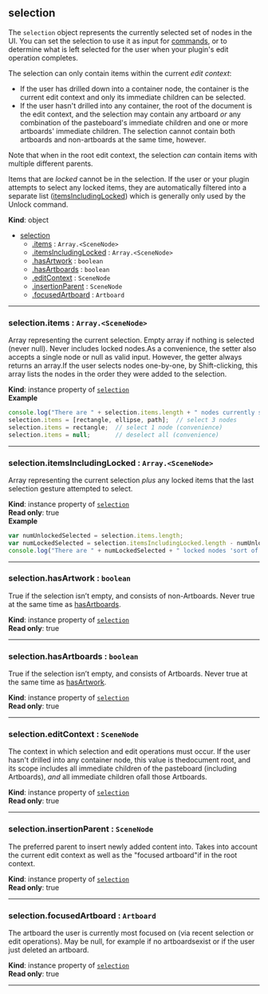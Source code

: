 <a name="selection"></a>

## selection
The `selection` object represents the currently selected set of nodes in the UI. You can set the selection to use it as input
for [commands](commands.md), or to determine what is left selected for the user when your plugin's edit operation completes.

The selection can only contain items within the current _edit context_:
- If the user has drilled down into a container node, the container is the current edit context and only its immediate children
  can be selected.
- If the user hasn't drilled into any container, the root of the document is the edit context, and the selection may contain any
  artboard _or_ any combination of the pasteboard's immediate children and one or more artboards' immediate children. The selection
  cannot contain both artboards and non-artboards at the same time, however.

Note that when in the root edit context, the selection _can_ contain items with multiple different parents.

Items that are _locked_ cannot be in the selection. If the user or your plugin attempts to select any locked items, they are
automatically filtered into a separate list ([itemsIncludingLocked](#selection+itemsIncludingLocked)) which is generally only used by the Unlock
command.

**Kind**: object  

* [selection](#selection)
    * [.items](#selection+items) : <code>Array.&lt;SceneNode&gt;</code>
    * [.itemsIncludingLocked](#selection+itemsIncludingLocked) : <code>Array.&lt;SceneNode&gt;</code>
    * [.hasArtwork](#selection+hasArtwork) : <code>boolean</code>
    * [.hasArtboards](#selection+hasArtboards) : <code>boolean</code>
    * [.editContext](#selection+editContext) : <code>SceneNode</code>
    * [.insertionParent](#selection+insertionParent) : <code>SceneNode</code>
    * [.focusedArtboard](#selection+focusedArtboard) : <code>Artboard</code>


* * *

<a name="selection+items"></a>

### selection.items : <code>Array.&lt;SceneNode&gt;</code>
Array representing the current selection. Empty array if nothing is selected (never null). Never includes locked nodes.As a convenience, the setter also accepts a single node or null as valid input. However, the getter always returns an array.If the user selects nodes one-by-one, by Shift-clicking, this array lists the nodes in the order they were added to the selection.

**Kind**: instance property of [<code>selection</code>](#selection)  
**Example**  
```js
console.log("There are " + selection.items.length + " nodes currently selected");
selection.items = [rectangle, ellipse, path];  // select 3 nodes
selection.items = rectangle;  // select 1 node (convenience)
selection.items = null;       // deselect all (convenience)
```

* * *

<a name="selection+itemsIncludingLocked"></a>

### selection.itemsIncludingLocked : <code>Array.&lt;SceneNode&gt;</code>
Array representing the current selection *plus* any locked items that the last selection gesture attempted to select.

**Kind**: instance property of [<code>selection</code>](#selection)  
**Read only**: true  
**Example**  
```js
var numUnlockedSelected = selection.items.length;
var numLockedSelected = selection.itemsIncludingLocked.length - numUnlockedSelected;
console.log("There are " + numLockedSelected + " locked nodes 'sort of' currently selected");
```

* * *

<a name="selection+hasArtwork"></a>

### selection.hasArtwork : <code>boolean</code>
True if the selection isn’t empty, and consists of non-Artboards. Never true at the same time as [hasArtboards](#selection+hasArtboards).

**Kind**: instance property of [<code>selection</code>](#selection)  
**Read only**: true  

* * *

<a name="selection+hasArtboards"></a>

### selection.hasArtboards : <code>boolean</code>
True if the selection isn’t empty, and consists of Artboards. Never true at the same time as [hasArtwork](#selection+hasArtwork).

**Kind**: instance property of [<code>selection</code>](#selection)  
**Read only**: true  

* * *

<a name="selection+editContext"></a>

### selection.editContext : <code>SceneNode</code>
The context in which selection and edit operations must occur. If the user hasn't drilled into any container node, this value is thedocument root, and its scope includes all immediate children of the pasteboard (including Artboards), *and* all immediate children ofall those Artboards.

**Kind**: instance property of [<code>selection</code>](#selection)  
**Read only**: true  

* * *

<a name="selection+insertionParent"></a>

### selection.insertionParent : <code>SceneNode</code>
The preferred parent to insert newly added content into. Takes into account the current edit context as well as the "focused artboard"if in the root context.

**Kind**: instance property of [<code>selection</code>](#selection)  
**Read only**: true  

* * *

<a name="selection+focusedArtboard"></a>

### selection.focusedArtboard : <code>Artboard</code>
The artboard the user is currently most focused on (via recent selection or edit operations). May be null, for example if no artboardsexist or if the user just deleted an artboard.

**Kind**: instance property of [<code>selection</code>](#selection)  
**Read only**: true  

* * *

